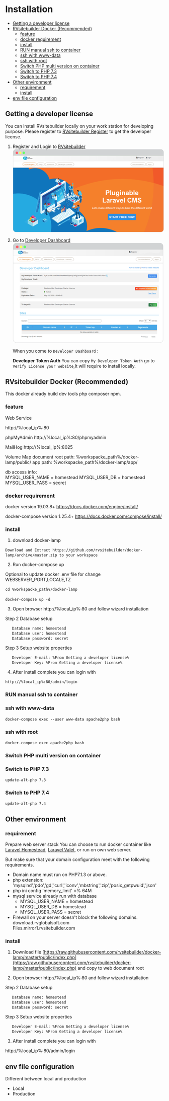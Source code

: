 # Installation

- [Getting a developer license](#getting-a-developer-license)
- [RVsitebuilder Docker (Recommended)](#rvsitebuilder-docker-recommended)
  - [feature](#feature)
  - [docker requirement](#docker-requirement)
  - [install](#install)
  - [RUN manual ssh to container](#run-manual-ssh-to-container)
  - [ssh with www-data](#ssh-with-www-data)
  - [ssh with root](#ssh-with-root)
  - [Switch PHP multi version on container](#switch-php-multi-version-on-container)
  - [Switch to PHP 7.3](#switch-to-php-73)
  - [Switch to PHP 7.4](#switch-to-php-74)
- [Other environment](#other-environment)
  - [requirement](#requirement)
  - [install](#install-1)
- [env file configuration](#env-file-configuration)

## Getting a developer license

You can install RVsitebuilder locally on your work station for developing purpose. Please register to [RVsitebuilder Register](https://dev.rvsitebuilder.com/) to get the developer license.

1. Register and Login to [RVsitebuilder](https://dev.rvsitebuilder.com/)
   ![DeveloperDashboard](images/Installation/Developer-license-index.png)

2. Go to [Developer Dashboard](https://dev.rvsitebuilder.com/devportal)
   ![DeveloperDashboard](images/Installation/Developer-license.png)

   When you come to `Developer Dashboard` :

   **Developer Token Auth** You can copy `My Developer Token Auth` go to `Verify License your website`,It will require to install locally.

## RVsitebuilder Docker (Recommended)

This docker already build dev tools php composer npm.

### feature

Web Service

http://%local_ip%:80

phpMyAdmin
http://%local_ip%:80/phpmyadmin

MailHog
http://%local_ip%:8025

Volume Map
document root path:
%workspacke_path%/docker-lamp/public/
app path:
%workspacke_path%/docker-lamp/app/

db access info:  
 MYSQL_USER_NAME = homestead
MYSQL_USER_DB = homestead
MYSQL_USER_PASS = secret

### docker requirement

docker version 19.03.8+ https://docs.docker.com/engine/install/

docker-compose version 1.25.4+ https://docs.docker.com/compose/install/

### install

1. download docker-lamp

```text
Download and Extract https://github.com/rvsitebuilder/docker-lamp/archive/master.zip to your workspace
```

2. Run docker-compose up

Optional to update docker .env file for change WEBSERVER_PORT,LOCALE,TZ

```text
cd %workspacke_path%/docker-lamp

docker-compose up -d
```

3. Open browser http://%local_ip%:80 and follow wizard installation

Step 2 Database setup

```text
   Database name: homestead
   Database user: homestead
   Database password: secret
```

Step 3 Setup website properties

```text
   Developer E-mail: %From Getting a developer license%
   Developer Key: %From Getting a developer license%
```

4. After install complete you can login with

```text
http://%local_ip%:80/admin/login
```

### RUN manual ssh to container

### ssh with www-data

```text
docker-compose exec --user www-data apache2php bash
```

### ssh with root

```text
docker-compose exec apache2php bash
```

### Switch PHP multi version on container

### Switch to PHP 7.3

```text
update-alt-php 7.3
```

### Switch to PHP 7.4

```text
update-alt-php 7.4
```

## Other environment

### requirement

Prepare web server stack
You can choose to run docker container like [Laravel Homestead](https://laravel.com/docs/5.8/homestead), [Laravel Valet](https://laravel.com/docs/5.8/valet), or run on own web server.

But make sure that your domain configuration meet with the following requirements.

- Domain name must run on PHP7.1.3 or above.
- php extension: 'mysqlnd','pdo','gd','curl','iconv','mbstring','zip','posix_getpwuid','json'
- php ini config 'memory_limit' =% 64M
- mysql service already run with database
  - MYSQL_USER_NAME = homestead
  - MYSQL_USER_DB = homestead
  - MYSQL_USER_PASS = secret
- Firewall on your server doesn't block the following domains.  
  download.rvglobalsoft.com  
  Files.mirror1.rvsitebuilder.com

### install

1. Download file [https://raw.githubusercontent.com/rvsitebuilder/docker-lamp/master/public/index.php](https://raw.githubusercontent.com/rvsitebuilder/docker-lamp/master/public/index.php) and copy to web document root

2. Open browser http://%local_ip%:80 and follow wizard installation

Step 2 Database setup

```text
   Database name: homestead
   Database user: homestead
   Database password: secret
```

Step 3 Setup website properties

```text
   Developer E-mail: %From Getting a developer license%
   Developer Key: %From Getting a developer license%
```

3. After install complete you can login with

http://%local_ip%:80/admin/login

## env file configuration

Different between local and production

- Local
- Production

